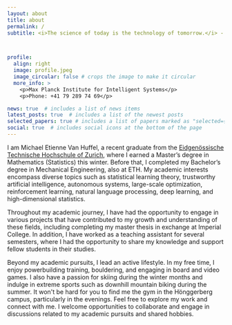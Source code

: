 ```yaml
---
layout: about
title: about
permalink: /
subtitle: <i>The science of today is the technology of tomorrow.</i> - Edward Teller



profile:
  align: right
  image: profile.jpeg
  image_circular: false # crops the image to make it circular
  more_info: >
    <p>Max Planck Institute for Intelligent Systems</p>
    <p>Phone: +41 79 289 74 69</p>

news: true  # includes a list of news items
latest_posts: true  # includes a list of the newest posts
selected_papers: true # includes a list of papers marked as "selected={true}"
social: true  # includes social icons at the bottom of the page
---
```


I am Michael Etienne Van Huffel, a recent graduate from the [Eidgenössische Technische Hochschule of Zurich](https://ethz.ch/en.html), where I earned a Master’s degree in Mathematics (Statistics) this winter. Before that, I completed my Bachelor’s degree in Mechanical Engineering, also at ETH. My academic interests encompass diverse topics such as  statistical learning theory, trustworthy artificial intelligence, autonomous systems, large-scale optimization, reinforcement learning, natural language processing, deep learning, and high-dimensional statistics.

Throughout my academic journey, I have had the opportunity to engage in various projects that have contributed to my growth and understanding of these fields, including completing my master thesis in exchange at Imperial College. In addition, I have worked as a teaching assistant for several semesters, where I had the opportunity to share my knowledge and support fellow students in their studies.

Beyond my academic pursuits, I lead an active lifestyle. In my free time, I enjoy powerbuilding training, bouldering, and engaging in board and video games. I also have a passion for skiing during the winter months and indulge in extreme sports such as downhill mountain biking during the summer. It won't be hard for you to find me the gym in the Hönggerberg campus, particularly in the evenings. Feel free to explore my work and connect with me. I welcome opportunities to collaborate and engage in discussions related to my academic pursuits and shared hobbies.